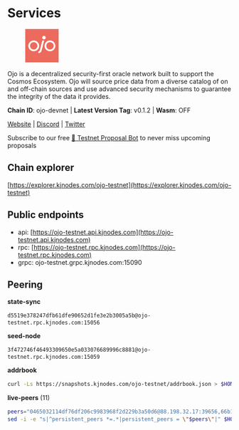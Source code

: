 # Services

<figure><img src="https://raw.githubusercontent.com/kj89/cosmos-images/main/logos/ojo.png" alt=""><figcaption></figcaption></figure>

Ojo is a decentralized security-first oracle network built  to support the Cosmos Ecosystem. Ojo will source price data  from a diverse catalog of on and off-chain sources and use  advanced security mechanisms to guarantee the integrity of the data it provides.

**Chain ID**: ojo-devnet | **Latest Version Tag**: v0.1.2 | **Wasm**: OFF

[Website](https://ojo.network) | [Discord](https://discord.gg/fd8Yrex8nC) | [Twitter](https://twitter.com/ojo_network)



Subscribe to our free [🤖 Testnet Proposal Bot](https://t.me/kjnodes_testnet_proposal_bot) to never miss upcoming proposals


## Chain explorer
[https://explorer.kjnodes.com/ojo-testnet](https://explorer.kjnodes.com/ojo-testnet)

## Public endpoints

* api: [https://ojo-testnet.api.kjnodes.com](https://ojo-testnet.api.kjnodes.com)
* rpc: [https://ojo-testnet.rpc.kjnodes.com](https://ojo-testnet.rpc.kjnodes.com)
* grpc: ojo-testnet.grpc.kjnodes.com:15090

## Peering

**state-sync**

```text
d5519e378247dfb61dfe90652d1fe3e2b3005a5b@ojo-testnet.rpc.kjnodes.com:15056
```

**seed-node**

```text
3f472746f46493309650e5a033076689996c8881@ojo-testnet.rpc.kjnodes.com:15059
```

**addrbook**
```bash
curl -Ls https://snapshots.kjnodes.com/ojo-testnet/addrbook.json > $HOME/.ojo/config/addrbook.json
```

**live-peers** (11)
```bash
peers="0465032114df76df206c9983968f2d229b3a50d6@88.198.32.17:39656,66b140833cba7cadd92d544088d735e219adbf01@65.108.226.183:21656,c28eda270c571c7cc70bdd0374ae1732f861d8ec@135.181.217.182:37656,dd100ed6f1046f8db6d1d7ad04ed6253f935e9b2@176.118.198.128:26656,f35a6ea4693d24d3727a8e866acab2a9faa2ddbc@91.223.3.144:26256,41d974f9a97209a401546a61ea2638a0f8071d79@178.18.252.10:26656,6e5726d52ed6c854cc0625b32981dd93c01b54d7@135.181.183.62:17656,340f0623e9338a5c93baf2d8a8825718a86d3e8b@195.3.223.196:26656,dacdb802de389deb5ccf9100e049209f55f62854@188.40.98.169:29656,f474a520009496972515f843cdb835fc7d663779@65.109.23.114:21656,d5519e378247dfb61dfe90652d1fe3e2b3005a5b@65.109.68.190:15056"
sed -i -e "s|^persistent_peers *=.*|persistent_peers = \"$peers\"|" $HOME/.ojo/config/config.toml
```
